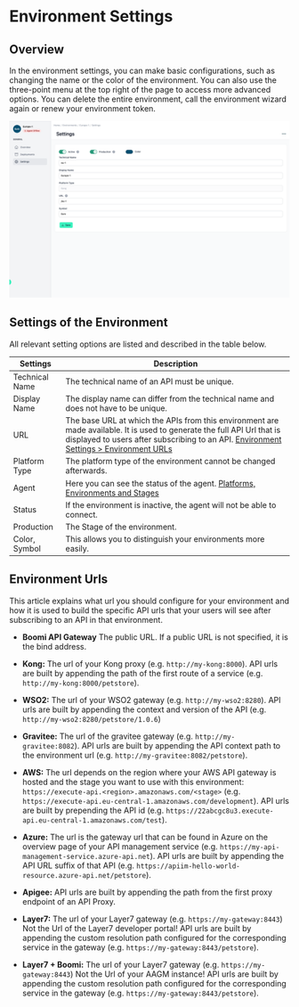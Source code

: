 # Environment Settings

<head>
  <meta name="guidename" content="API Management"/>
  <meta name="context" content="GUID-11bbde43-81af-4b1b-af95-c831c5dffa75"/>
</head>

## Overview

In the environment settings, you can make basic configurations, such as changing the name or the color of the environment. You can also use the three-point menu at the top right of the page to access more advanced options. You can delete the entire environment, call the environment wizard again or renew your environment token.

![Administration Portal - Environment - Settings](../Images/img-cp-admin_portal_environments_settings.png)

## Settings of the Environment

All relevant setting options are listed and described in the table below.

|Settings|Description|
|--------|-----------|
|Technical Name|The technical name of an API must be unique.|
|Display Name|The display name can differ from the technical name and does not have to be unique.|
|URL|The base URL at which the APIs from this environment are made available. It is used to generate the full API Url that is displayed to users after subscribing to an API. [Environment Settings > Environment URLs](../Topics/cp-Environment_settings.md)|
|Platform Type|The platform type of the environment cannot be changed afterwards.|
|Agent|Here you can see the status of the agent. [Platforms, Environments and Stages](../Topics/cp-Platforms_environments_and_stages.md)|
|Status|If the environment is inactive, the agent will not be able to connect.|
|Production|The Stage of the environment.|
|Color, Symbol|This allows you to distinguish your environments more easily.|

## Environment Urls

This article explains what url you should configure for your environment and how it is used to build the specific API urls that your users will see after subscribing to an API in that environment.

- **Boomi API Gateway** The public URL. If a public URL is not specified, it is the bind address.
- **Kong:** The url of your Kong proxy (e.g. `http://my-kong:8000`). API urls are built by appending the path of the first route of a service (e.g. `http://my-kong:8000/petstore`).

- **WSO2:** The url of your WSO2 gateway (e.g. `http://my-wso2:8280`). API urls are built by appending the context and version of the API (e.g. `http://my-wso2:8280/petstore/1.0.6`)

- **Gravitee:** The url of the gravitee gateway (e.g. `http://my-gravitee:8082`). API urls are built by appending the API context path to the environment url (e.g. `http://my-gravitee:8082/petstore`).

- **AWS:** The url depends on the region where your AWS API gateway is hosted and the stage you want to use with this environment: `https://execute-api.<region>.amazonaws.com/<stage>` (e.g. `https://execute-api.eu-central-1.amazonaws.com/development`). API urls are built by prepending the API id (e.g. `https://22abcgc8u3.execute-api.eu-central-1.amazonaws.com/test`). 

- **Azure:** The url is the gateway url that can be found in Azure on the overview page of your API management service (e.g. `https://my-api-management-service.azure-api.net`). API urls are built by appending the API URL suffix of that API (e.g. `https://apiim-hello-world-resource.azure-api.net/petstore`).

- **Apigee:** API urls are built by appending the path from the first proxy endpoint of an API Proxy.

- **Layer7:** The url of your Layer7 gateway (e.g. `https://my-gateway:8443`) Not the Url of the Layer7 developer portal! API urls are built by appending the custom resolution path configured for the corresponding service in the gateway (e.g. `https://my-gateway:8443/petstore`).

- **Layer7 + Boomi:** The url of your Layer7 gateway (e.g. `https://my-gateway:8443`) Not the Url of your AAGM instance! API urls are built by appending the custom resolution path configured for the corresponding service in the gateway (e.g. `https://my-gateway:8443/petstore`).




